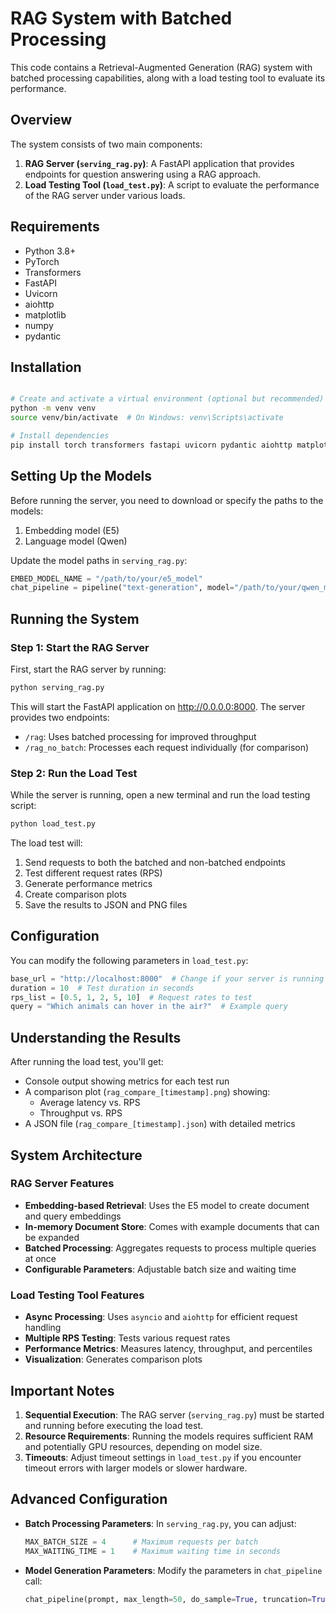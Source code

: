 # RAG System with Batched Processing

This code contains a Retrieval-Augmented Generation (RAG) system with batched processing capabilities, along with a load testing tool to evaluate its performance.

## Overview

The system consists of two main components:
1. **RAG Server (`serving_rag.py`)**: A FastAPI application that provides endpoints for question answering using a RAG approach.
2. **Load Testing Tool (`load_test.py`)**: A script to evaluate the performance of the RAG server under various loads.

## Requirements

- Python 3.8+
- PyTorch
- Transformers
- FastAPI
- Uvicorn
- aiohttp
- matplotlib
- numpy
- pydantic

## Installation

```bash

# Create and activate a virtual environment (optional but recommended)
python -m venv venv
source venv/bin/activate  # On Windows: venv\Scripts\activate

# Install dependencies
pip install torch transformers fastapi uvicorn pydantic aiohttp matplotlib numpy
```

## Setting Up the Models

Before running the server, you need to download or specify the paths to the models:

1. Embedding model (E5)
2. Language model (Qwen)

Update the model paths in `serving_rag.py`:

```python
EMBED_MODEL_NAME = "/path/to/your/e5_model"
chat_pipeline = pipeline("text-generation", model="/path/to/your/qwen_model", truncation=True)
```

## Running the System

### Step 1: Start the RAG Server

First, start the RAG server by running:

```bash
python serving_rag.py
```

This will start the FastAPI application on http://0.0.0.0:8000. The server provides two endpoints:
- `/rag`: Uses batched processing for improved throughput
- `/rag_no_batch`: Processes each request individually (for comparison)

### Step 2: Run the Load Test

While the server is running, open a new terminal and run the load testing script:

```bash
python load_test.py
```

The load test will:
1. Send requests to both the batched and non-batched endpoints
2. Test different request rates (RPS)
3. Generate performance metrics
4. Create comparison plots
5. Save the results to JSON and PNG files

## Configuration

You can modify the following parameters in `load_test.py`:

```python
base_url = "http://localhost:8000"  # Change if your server is running on a different host/port
duration = 10  # Test duration in seconds
rps_list = [0.5, 1, 2, 5, 10]  # Request rates to test
query = "Which animals can hover in the air?"  # Example query
```

## Understanding the Results

After running the load test, you'll get:
- Console output showing metrics for each test run
- A comparison plot (`rag_compare_[timestamp].png`) showing:
  - Average latency vs. RPS
  - Throughput vs. RPS
- A JSON file (`rag_compare_[timestamp].json`) with detailed metrics

## System Architecture

### RAG Server Features

- **Embedding-based Retrieval**: Uses the E5 model to create document and query embeddings
- **In-memory Document Store**: Comes with example documents that can be expanded
- **Batched Processing**: Aggregates requests to process multiple queries at once
- **Configurable Parameters**: Adjustable batch size and waiting time

### Load Testing Tool Features

- **Async Processing**: Uses `asyncio` and `aiohttp` for efficient request handling
- **Multiple RPS Testing**: Tests various request rates
- **Performance Metrics**: Measures latency, throughput, and percentiles
- **Visualization**: Generates comparison plots

## Important Notes

1. **Sequential Execution**: The RAG server (`serving_rag.py`) must be started and running before executing the load test.
2. **Resource Requirements**: Running the models requires sufficient RAM and potentially GPU resources, depending on model size.
3. **Timeouts**: Adjust timeout settings in `load_test.py` if you encounter timeout errors with larger models or slower hardware.

## Advanced Configuration

- **Batch Processing Parameters**: In `serving_rag.py`, you can adjust:
  ```python
  MAX_BATCH_SIZE = 4      # Maximum requests per batch
  MAX_WAITING_TIME = 1    # Maximum waiting time in seconds
  ```

- **Model Generation Parameters**: Modify the parameters in `chat_pipeline` call:
  ```python
  chat_pipeline(prompt, max_length=50, do_sample=True, truncation=True)
  ```